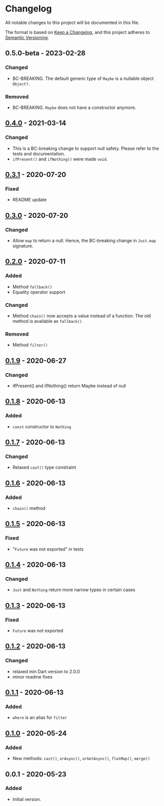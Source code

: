 # Changelog
All notable changes to this project will be documented in this file.

The format is based on [Keep a Changelog](https://keepachangelog.com/en/1.0.0/),
and this project adheres to [Semantic Versioning](https://semver.org/spec/v2.0.0.html).

## 0.5.0-beta - 2023-02-28
### Changed
- BC-BREAKING. The default generic type of `Maybe` is a nullable object `Object?`.

### Removed
- BC-BREAKING. `Maybe` does not have a constructor anymore.

## [0.4.0] - 2021-03-14
### Changed
- This is a BC-breaking change to support null safety. Please refer to the tests and documentation.
- `ifPresent()` and `ifNothing()` were made `void`.

## [0.3.1] - 2020-07-20
### Fixed
- README update

## [0.3.0] - 2020-07-20
### Changed
- Allow `map` to return a null. Hence, the BC-breaking change in `Just.map` signature.

## [0.2.0] - 2020-07-11
### Added
- Method `fallback()`
- Equality operator support

### Changed
- Method `chain()` now accepts a value instead of a function. The old method is available as `fallback()`

### Removed
- Method `filter()`

## [0.1.9] - 2020-06-27
### Changed
- ifPresent() and ifNothing() return Maybe<T> instead of null

## [0.1.8] - 2020-06-13
### Added
- `const` constructor to `Nothing`

## [0.1.7] - 2020-06-13
### Changed
- Relaxed `cast()` type constraint

## [0.1.6] - 2020-06-13
### Added
- `chain()` method

## [0.1.5] - 2020-06-13
### Fixed
- "`Future` was not exported" in tests

## [0.1.4] - 2020-06-13
### Changed
- `Just` and `Nothing` return more narrow types in certain cases

## [0.1.3] - 2020-06-13
### Fixed
- `Future` was not exported

## [0.1.2] - 2020-06-13
### Changed
- relaxed min Dart version to 2.0.0
- minor readme fixes

## [0.1.1] - 2020-06-13
### Added
- `where` is an alias for `filter`

## [0.1.0] - 2020-05-24
### Added
- New methods: `cast()`, `orAsync()`, `orGetAsync()`, `flatMap()`, `merge()`

## 0.0.1 - 2020-05-23
### Added
- Initial version.

[0.4.0]: https://github.com/f3ath/maybe-just-nothing/compare/0.3.1...0.4.0
[0.3.1]: https://github.com/f3ath/maybe-just-nothing/compare/0.3.0...0.3.1
[0.3.0]: https://github.com/f3ath/maybe-just-nothing/compare/0.2.0...0.3.0
[0.2.0]: https://github.com/f3ath/maybe-just-nothing/compare/0.1.9...0.2.0
[0.1.9]: https://github.com/f3ath/maybe-just-nothing/compare/0.1.8...0.1.9
[0.1.8]: https://github.com/f3ath/maybe-just-nothing/compare/0.1.7..0.1.8
[0.1.7]: https://github.com/f3ath/maybe-just-nothing/compare/0.1.6..0.1.7
[0.1.6]: https://github.com/f3ath/maybe-just-nothing/compare/0.1.5..0.1.6
[0.1.5]: https://github.com/f3ath/maybe-just-nothing/compare/0.1.4..0.1.5
[0.1.4]: https://github.com/f3ath/maybe-just-nothing/compare/0.1.3..0.1.4
[0.1.3]: https://github.com/f3ath/maybe-just-nothing/compare/0.1.2..0.1.3
[0.1.2]: https://github.com/f3ath/maybe-just-nothing/compare/0.1.1..0.1.2
[0.1.1]: https://github.com/f3ath/maybe-just-nothing/compare/0.1.0..0.1.1
[0.1.0]: https://github.com/f3ath/maybe-just-nothing/compare/0.0.1..0.1.0